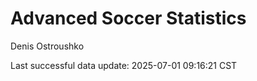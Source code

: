 # Advanced Soccer Statistics
Denis Ostroushko

<!-- gfm -->

Last successful data update: 2025-07-01 09:16:21 CST
